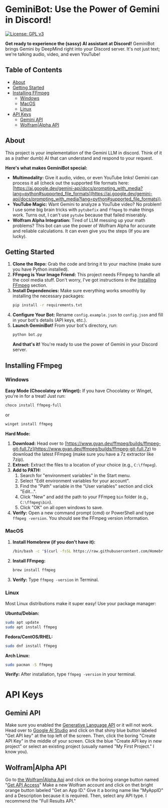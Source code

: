 # GeminiBot: Use the Power of Gemini in Discord! 

[![License: GPL v3](https://img.shields.io/badge/License-GPLv3-blue.svg)](https://www.gnu.org/licenses/gpl-3.0) 

**Get ready to experience the (sassy) AI assistant at Discord!** GeminiBot brings Gemini by DeepMind right into your Discord server.  It's not just text; we're talking audio, video, and even YouTube!  

## Table of Contents

- [About](#about)
- [Getting Started](#getting-started)
- [Installing FFmpeg](#installing-ffmpeg)
    - [Windows](#windows)
    - [MacOS](#macos)
    - [Linux](#linux)
- [API Keys](#api-keys)
    - [Gemini API](#gemini-api)
    - [Wolfram|Alpha API](#wolframalpha-api)

## About

This project is your implementation of the Gemini LLM in discord. Think of it as a (rather dumb) AI that can understand and respond to your request.  

**Here's what makes GeminiBot special:**

* **Multimodality:**  Give it audio, video, or even YouTube links! Gemini can process it all (check out the supported file formats here: [https://ai.google.dev/gemini-api/docs/prompting_with_media?lang=python#supported_file_formats](https://ai.google.dev/gemini-api/docs/prompting_with_media?lang=python#supported_file_formats)). 
* **YouTube Magic:** Want Gemini to analyze a YouTube video? No problem! I use some big brain tricks with `pytubefix` and `ffmpeg` to make things work. Turns out, I can't use `pytube` because that failed miserably.
* **Wolfram Alpha Integration:** Tired of LLM messing up your math problems? This bot can use the power of Wolfram Alpha for accurate and reliable calculations. It can even give you the steps (If you are lucky).

## Getting Started

1. **Clone the Repo:**  Grab the code and bring it to your machine (make sure you have Python installed). 
2. **FFmpeg is Your Image Friend:** This project needs FFmpeg to handle all the cool media stuff. Don't worry, I've got instructions in the [Installing FFmpeg](#installing-ffmpeg) section. 
3. **Install Dependencies:**  Make sure everything works smoothly by installing the necessary packages:
   ```bash
   pip install -r requirements.txt
   ```
4. **Configure Your Bot:** Rename `config.example.json` to `config.json` and fill in your bot's details (API keys, etc.). 
5. **Launch GeminiBot!**  From your bot's directory, run:
   ```bash
   python bot.py
   ```
   **And that's it!** You're ready to use the power of Gemini in your Discord server.

## Installing FFmpeg

### Windows

**Easy Mode (Chocolatey or Winget):** 
If you have Chocolatey or Winget, you're in for a treat! Just run:

```bash
choco install ffmpeg-full 
```

or 

```bash
winget install ffmpeg
```

**Hard Mode:**
1. **Download:** Head over to [https://www.gyan.dev/ffmpeg/builds/ffmpeg-git-full.7z](https://www.gyan.dev/ffmpeg/builds/ffmpeg-git-full.7z) to download the latest FFmpeg (make sure you have a 7z extractor like 7zip).
2. **Extract:**  Extract the files to a location of your choice (e.g., `C:\ffmpeg`).
3. **Add to PATH:**
    1. Search for "environment variables" in the Start menu.
    2. Select "Edit environment variables for your account".
    3. Find the "Path" variable in the "User variables" section and click "Edit...".
    4. Click "New" and add the path to your FFmpeg `bin` folder (e.g., `C:\ffmpeg\bin`).
    5. Click "OK" on all open windows to save.
4. **Verify:** Open a new command prompt (cmd) or PowerShell and type `ffmpeg -version`. You should see the FFmpeg version information. 

### MacOS

1. **Install Homebrew (if you don't have it):**
   ```bash
   /bin/bash -c "$(curl -fsSL https://raw.githubusercontent.com/Homebrew/install/HEAD/install.sh)" 
   ```
2. **Install FFmpeg:**
   ```bash
   brew install ffmpeg 
   ```
3. **Verify:** Type `ffmpeg -version` in Terminal. 

### Linux

Most Linux distributions make it super easy! Use your package manager:

**Ubuntu/Debian:**
```bash
sudo apt update
sudo apt install ffmpeg
```

**Fedora/CentOS/RHEL:**
```bash
sudo dnf install ffmpeg
```

**Arch Linux:**
```bash
sudo pacman -S ffmpeg 
```

**Verify:** After installation, type `ffmpeg -version` in your terminal.

# API Keys
## Gemini API
Make sure you enabled the [Generative Language API](https://console.cloud.google.com/apis/api/generativelanguage.googleapis.com) or it will not work. Head over to [Google AI Studio](https://aistudio.google.com/app/prompts/new_chat) and click on that shiny blue button labeled "Get API key" at the top left of the screen. Then, click the boring "Create API Key" in the middle of your screen. Click the blue "Create API key in new project" or select an existing project (usually named "My First Project." I know you).

## Wolfram|Alpha API
Go to [the Wolfram|Alpha Api](https://products.wolframalpha.com/api/) and click on the boring orange button named "[Get API Access](https://developer.wolframalpha.com/)" Make a new Wolfram account and click on thet bright orange button labeled "Get an App ID." Give it a boring name like "MyAppID" and a Description because it is required. Then, select any API type. I recommend the "Full Results API." 